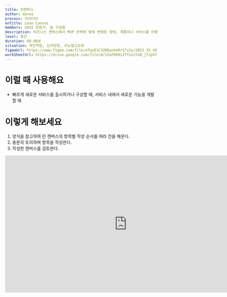 ```yaml
---
title: 린캔버스
author: donna
process: 아이디어
enTitle: Lean Canvas
members: UXUI 전문가, 팀 구성원
description: 비즈니스 캔버스에서 MVP 전략에 맞춰 변형된 형태. 제품이나 서비스를 어떻게 소비자에게 제공하고 마케팅하며, 돈을 벌 것인가 하는 계획 또는 사업 아이디어를 말한다.
level: 중간
duration: 60-90분
situation: 개인작업, 신규런칭, 리뉴얼고도화
figmaUrl: https://www.figma.com/file/oTquE1C3ZHEynkeRrS7x2y/2023_3X_UX-Card_WorkSheet_Ver.3?type=design&node-id=104-3592&mode=design&t=uMLYbDeXRC8639ZD-4
workSheetUrl: https://drive.google.com/file/d/12uFD69iJTYszzYxN_jf2pVtTvTE6nQQR/view?usp=sharing
---
```


<!-- 프로세스별 보기: 공감, 설계, 프로토타입, 테스트 -->
<!--UXUI 전문가, 팀 구성원, 사용자, 이해관계자, 누구나 -->
<!--level: 쉬움, 중간, 어려움-->
<!--개인작업, 신규런칭, 리뉴얼고도화-->

# 이럴 때 사용해요

- 빠르게 새로운 서비스를 출시하거나 구상할 때, 서비스 내에서 새로운 기능을 개발할 때

# 이렇게 해보세요

1. 양식을 참고하여 린 캔버스의 항목별 작성 순서를 따라 칸을 채운다.
2. 충분히 토의하며 항목을 작성한다.
3. 작성한 캔버스를 검토한다.

<iframe style="border: 1px solid rgba(0, 0, 0, 0.1);" width="800" height="450" src="https://www.figma.com/embed?embed_host=share&url=https%3A%2F%2Fwww.figma.com%2Ffile%2FoTquE1C3ZHEynkeRrS7x2y%2F2023_3X_UX-Card_WorkSheet_Ver.3%3Ftype%3Ddesign%26node-id%3D104%253A3593%26mode%3Ddesign%26t%3DuMLYbDeXRC8639ZD-1" allowfullscreen></iframe>
